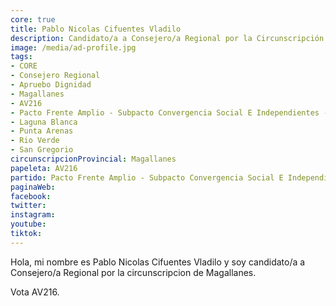 ```yaml
---
core: true
title: Pablo Nicolas Cifuentes Vladilo
description: Candidato/a a Consejero/a Regional por la Circunscripción de Magallanes
image: /media/ad-profile.jpg
tags:
- CORE
- Consejero Regional
- Apruebo Dignidad
- Magallanes
- AV216
- Pacto Frente Amplio - Subpacto Convergencia Social E Independientes - Independientes
- Laguna Blanca
- Punta Arenas
- Rio Verde
- San Gregorio
circunscripcionProvincial: Magallanes
papeleta: AV216
partido: Pacto Frente Amplio - Subpacto Convergencia Social E Independientes - Independientes
paginaWeb:
facebook:
twitter:
instagram:
youtube:
tiktok:
---
```

Hola, mi nombre es Pablo Nicolas Cifuentes Vladilo y soy candidato/a a Consejero/a Regional por la circunscripcion de Magallanes.

Vota AV216.
